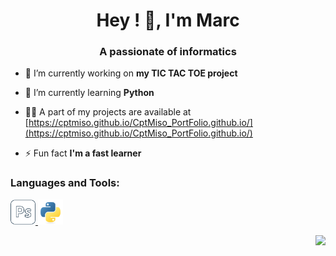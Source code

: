 <h1 align="center">Hey ! 👋, I'm Marc</h1>
<h3 align="center">A passionate of informatics</h3>

- 🔭 I’m currently working on **my TIC TAC TOE project**

- 🌱 I’m currently learning **Python**

- 👨‍💻 A part of my projects are available at [https://cptmiso.github.io/CptMiso_PortFolio.github.io/](https://cptmiso.github.io/CptMiso_PortFolio.github.io/)

- ⚡ Fun fact **I'm a fast learner**


<p align="left">
</p>

<h3 align="left">Languages and Tools:</h3>
<p align="left"> <a href="https://www.photoshop.com/en" target="_blank" rel="noreferrer"> <img src="https://raw.githubusercontent.com/devicons/devicon/master/icons/photoshop/photoshop-line.svg" alt="photoshop" width="40" height="40"/> </a> <a href="https://www.python.org" target="_blank" rel="noreferrer"> <img src="https://raw.githubusercontent.com/devicons/devicon/master/icons/python/python-original.svg" alt="python" width="40" height="40"/> </a> </p>
<p align="right">
    <img align="right" src="https://media.giphy.com/media/z5iCvo1oCbqt7ukMQs/giphy.gif">
</p>
<p align="right">
